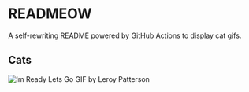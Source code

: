 # READMEOW

A self-rewriting README powered by GitHub Actions to display cat gifs.

## Cats

![Im Ready Lets Go GIF by Leroy Patterson](https://media3.giphy.com/media/CjmvTCZf2U3p09Cn0h/200.gif?cid=9acd02dachculhwro7jlewfvf06fjnhzyqhcshcyh1w4gb6j&ep=v1_gifs_search&rid=200.gif&ct=g)

